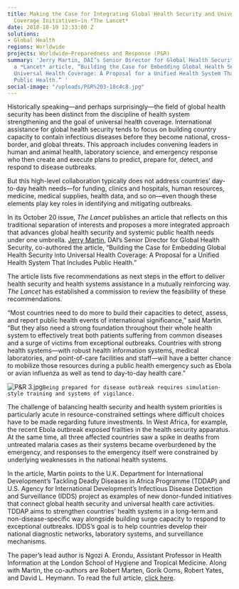 ```yaml
---
title: Making the Case for Integrating Global Health Security and Universal Health
  Coverage Initiatives—in *The Lancet*
date: 2018-10-19 12:33:00 Z
solutions:
- Global Health
regions: Worldwide
projects: Worldwide—Preparedness and Response (P&R)
summary: 'Jerry Martin, DAI’s Senior Director for Global Health Security, co-authored
  a *Lancet* article, “Building the Case for Embedding Global Health Security into
  Universal Health Coverage: A Proposal for a Unified Health System That Includes
  Public Health.” '
social-image: "/uploads/P&R%203-18c4c8.jpg"
---
```


Historically speaking—and perhaps surprisingly—the field of global health security has been distinct from the discipline of health system strengthening and the goal of universal health coverage. International assistance for global health security tends to focus on building country capacity to contain infectious diseases before they become national, cross-border, and global threats. This approach includes convening leaders in human and animal health, laboratory science, and emergency response who then create and execute plans to predict, prepare for, detect, and respond to disease outbreaks. 

But this high-level collaboration typically does not address countries’ day-to-day health needs—for funding, clinics and hospitals, human resources, medicine, medical supplies, health data, and so on—even though these elements play key roles in identifying and mitigating outbreaks.

In its October 20 issue, *The Lancet* publishes an article that reflects on this traditional separation of interests and proposes a more integrated approach that advances global health security and systemic public health needs under one umbrella. [Jerry Martin](https://www.dai.com/who-we-are/our-team/jerry-martin), DAI’s Senior Director for Global Health Security, co-authored the article, “Building the Case for Embedding Global Health Security into Universal Health Coverage: A Proposal for a Unified Health System That Includes Public Health.” 

The article lists five recommendations as next steps in the effort to deliver health security and health systems assistance in a mutually reinforcing way. *The Lancet* has established a commission to review the feasibility of these recommendations.

“Most countries need to do more to build their capacities to detect, assess, and report public health events of international significance,” said Martin. “But they also need a strong foundation throughout their whole health system to effectively treat both patients suffering from common diseases and a surge of victims from exceptional outbreaks. Countries with strong health systems—with robust health information systems, medical laboratories, and point-of-care facilities and staff—will have a better chance to mobilize those resources during a public health emergency such as Ebola or avian influenza as well as tend to day-to-day health care.”

![P&R 3.jpg](/uploads/P&R%203.jpg)`Being prepared for disease outbreak requires simulation-style training and systems of vigilance.`

The challenge of balancing health security and health system priorities is particularly acute in resource-constrained settings where difficult choices have to be made regarding future investments. In West Africa, for example, the recent Ebola outbreak exposed frailties in the health security apparatus. At the same time, all three affected countries saw a spike in deaths from untreated malaria cases as their systems became overburdened by the emergency, and responses to the emergency itself were constrained by underlying weaknesses in the national health systems.

In the article, Martin points to the U.K. Department for International Development’s Tackling Deadly Diseases in Africa Programme (TDDAP) and U.S. Agency for International Development’s Infectious Disease Detection and Surveillance (IDDS) project as examples of new donor-funded initiatives that connect global health security and universal health care activities. TDDAP aims to strengthen countries’ health systems in a long-term and non-disease-specific way alongside building surge capacity to respond to exceptional outbreaks. IDDS’s goal is to help countries develop their national diagnostic networks, laboratory systems, and surveillance mechanisms. 

The paper’s lead author is Ngozi A. Erondu, Assistant Professor in Health Information at the London School of Hygiene and Tropical Medicine. Along with Martin, the co-authors are Robert Marten, Gorik Ooms, Robert Yates, and David L. Heymann. To read the full article, [click here](https://www.thelancet.com/journals/lancet/article/PIIS0140-6736(18)32332-8/fulltext?rss=yes&code=lancet-site#articleInformation).
